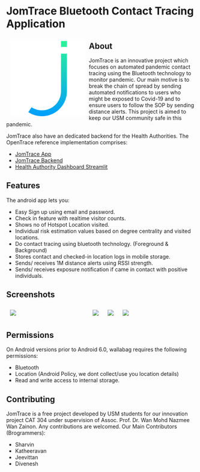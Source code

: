 # JomTrace Bluetooth Contact Tracing Application
<img src="/assets/images/JomTrace.png" align="left"
width="200" hspace="10" vspace="10">
## About

JomTrace is an innovative project which focuses on automated pandemic contact tracing using the Bluetooth technology to monitor pandemic. Our main motive is to break the chain of spread by sending automated notifications to users who might be exposed to Covid-19 and to ensure users to follow the SOP by sending distance alerts. This project is aimed to keep our USM community safe in this pandemic.

JomTrace also have an dedicated backend for the Health Authorities.
The OpenTrace reference implementation comprises:
- [JomTrace App](https://github.com/Sharvin1106/BluetoothTracingApp)
- [JomTrace Backend](https://github.com/jom-trace/JomTrace-Backend)
- [Health Authority Dashboard Streamlit](https://github.com/jom-trace/dashboard_streamlit)

## Features

The android app lets you:
- Easy Sign up using email and password.
- Check in feature with realtime visitor counts.
- Shows no of Hotspot Location visited.
- Individual risk estimation values based on degree centrality and visited locations. 
- Do contact tracing using bluetooth technology. (Foreground & Background)
- Stores contact and checked-in location logs in mobile storage.
- Sends/ receives 1M distance alerts using RSSI strength.
- Sends/ receives exposure notification if came in contact with positive individuals.

## Screenshots

[<img src="/assets/images/Home.png" align="left"
width="200"
    hspace="10" vspace="10">](/assets/images/Home.png)
[<img src="/assets/images/Check-In.png" align="center"
width="200"
    hspace="10" vspace="10">](/assets/images/Check-In.png)
[<img src="/assets/images/Bluetooth.png" align="center"
width="200"
    hspace="10" vspace="10">](/assets/images/Bluetooth.png)
[<img src="/assets/images/Profile.png" align="center"
width="200"
    hspace="10" vspace="10">](/assets/images/Profile.png)

## Permissions

On Android versions prior to Android 6.0, wallabag requires the following permissions:
- Bluetooth
- Location (Android Policy, we dont collect/use you location details)
- Read and write access to internal storage.


## Contributing

JomTrace is a free project developed by USM students for our innovation project CAT 304 under supervision of Assoc. Prof. Dr. Wan Mohd Nazmee Wan Zainon. Any contributions are welcomed.
Our Main Contributors (Brogrammers):
- Sharvin 
- Katheeravan
- Jeevittan
- Divenesh

